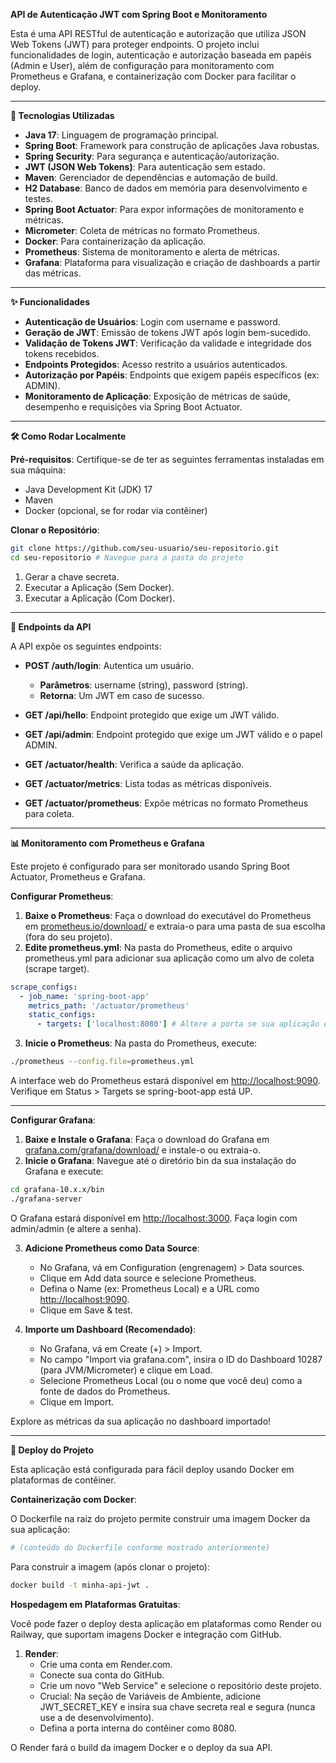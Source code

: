 

**API de Autenticação JWT com Spring Boot e Monitoramento**

Esta é uma API RESTful de autenticação e autorização que utiliza JSON Web Tokens (JWT) para proteger endpoints. O projeto inclui funcionalidades de login, autenticação e autorização baseada em papéis (Admin e User), além de configuração para monitoramento com Prometheus e Grafana, e containerização com Docker para facilitar o deploy.

---

**🚀 Tecnologias Utilizadas**

- **Java 17**: Linguagem de programação principal.
- **Spring Boot**: Framework para construção de aplicações Java robustas.
- **Spring Security**: Para segurança e autenticação/autorização.
- **JWT (JSON Web Tokens)**: Para autenticação sem estado.
- **Maven**: Gerenciador de dependências e automação de build.
- **H2 Database**: Banco de dados em memória para desenvolvimento e testes.
- **Spring Boot Actuator**: Para expor informações de monitoramento e métricas.
- **Micrometer**: Coleta de métricas no formato Prometheus.
- **Docker**: Para containerização da aplicação.
- **Prometheus**: Sistema de monitoramento e alerta de métricas.
- **Grafana**: Plataforma para visualização e criação de dashboards a partir das métricas.

---

**✨ Funcionalidades**

- **Autenticação de Usuários**: Login com username e password.
- **Geração de JWT**: Emissão de tokens JWT após login bem-sucedido.
- **Validação de Tokens JWT**: Verificação da validade e integridade dos tokens recebidos.
- **Endpoints Protegidos**: Acesso restrito a usuários autenticados.
- **Autorização por Papéis**: Endpoints que exigem papéis específicos (ex: ADMIN).
- **Monitoramento de Aplicação**: Exposição de métricas de saúde, desempenho e requisições via Spring Boot Actuator.

---

**🛠️ Como Rodar Localmente**

**Pré-requisitos**: Certifique-se de ter as seguintes ferramentas instaladas em sua máquina:

- Java Development Kit (JDK) 17
- Maven
- Docker (opcional, se for rodar via contêiner)

**Clonar o Repositório**:

```bash
git clone https://github.com/seu-usuario/seu-repositorio.git
cd seu-repositorio # Navegue para a pasta do projeto
```

1. Gerar a chave secreta.
2. Executar a Aplicação (Sem Docker).
3. Executar a Aplicação (Com Docker).

---

**📍 Endpoints da API**

A API expõe os seguintes endpoints:

- **POST /auth/login**: Autentica um usuário.
  - **Parâmetros**: username (string), password (string).
  - **Retorna**: Um JWT em caso de sucesso.

- **GET /api/hello**: Endpoint protegido que exige um JWT válido.

- **GET /api/admin**: Endpoint protegido que exige um JWT válido e o papel ADMIN.

- **GET /actuator/health**: Verifica a saúde da aplicação.

- **GET /actuator/metrics**: Lista todas as métricas disponíveis.

- **GET /actuator/prometheus**: Expõe métricas no formato Prometheus para coleta.

---

**📊 Monitoramento com Prometheus e Grafana**

Este projeto é configurado para ser monitorado usando Spring Boot Actuator, Prometheus e Grafana.

**Configurar Prometheus**:

1. **Baixe o Prometheus**: Faça o download do executável do Prometheus em [prometheus.io/download/](https://prometheus.io/download/) e extraia-o para uma pasta de sua escolha (fora do seu projeto).
2. **Edite prometheus.yml**: Na pasta do Prometheus, edite o arquivo prometheus.yml para adicionar sua aplicação como um alvo de coleta (scrape target).

```yaml
scrape_configs:
  - job_name: 'spring-boot-app'
    metrics_path: '/actuator/prometheus'
    static_configs:
      - targets: ['localhost:8080'] # Altere a porta se sua aplicação estiver em outra
```

3. **Inicie o Prometheus**: Na pasta do Prometheus, execute:

```bash
./prometheus --config.file=prometheus.yml
```

A interface web do Prometheus estará disponível em [http://localhost:9090](http://localhost:9090). Verifique em Status > Targets se spring-boot-app está UP.

---

**Configurar Grafana**:

1. **Baixe e Instale o Grafana**: Faça o download do Grafana em [grafana.com/grafana/download/](https://grafana.com/grafana/download/) e instale-o ou extraia-o.
2. **Inicie o Grafana**: Navegue até o diretório bin da sua instalação do Grafana e execute:

```bash
cd grafana-10.x.x/bin
./grafana-server
```

O Grafana estará disponível em [http://localhost:3000](http://localhost:3000). Faça login com admin/admin (e altere a senha).

3. **Adicione Prometheus como Data Source**:
   - No Grafana, vá em Configuration (engrenagem) > Data sources.
   - Clique em Add data source e selecione Prometheus.
   - Defina o Name (ex: Prometheus Local) e a URL como [http://localhost:9090](http://localhost:9090).
   - Clique em Save & test.

4. **Importe um Dashboard (Recomendado)**:
   - No Grafana, vá em Create (+) > Import.
   - No campo "Import via grafana.com", insira o ID do Dashboard 10287 (para JVM/Micrometer) e clique em Load.
   - Selecione Prometheus Local (ou o nome que você deu) como a fonte de dados do Prometheus.
   - Clique em Import.

Explore as métricas da sua aplicação no dashboard importado!

---

**🚀 Deploy do Projeto**

Esta aplicação está configurada para fácil deploy usando Docker em plataformas de contêiner.

**Containerização com Docker**:

O Dockerfile na raiz do projeto permite construir uma imagem Docker da sua aplicação:

```dockerfile
# (conteúdo do Dockerfile conforme mostrado anteriormente)
```

Para construir a imagem (após clonar o projeto):

```bash
docker build -t minha-api-jwt .
```

**Hospedagem em Plataformas Gratuitas**:

Você pode fazer o deploy desta aplicação em plataformas como Render ou Railway, que suportam imagens Docker e integração com GitHub.

1. **Render**:
   - Crie uma conta em Render.com.
   - Conecte sua conta do GitHub.
   - Crie um novo "Web Service" e selecione o repositório deste projeto.
   - Crucial: Na seção de Variáveis de Ambiente, adicione JWT_SECRET_KEY e insira sua chave secreta real e segura (nunca use a de desenvolvimento).
   - Defina a porta interna do contêiner como 8080.

O Render fará o build da imagem Docker e o deploy da sua API.
